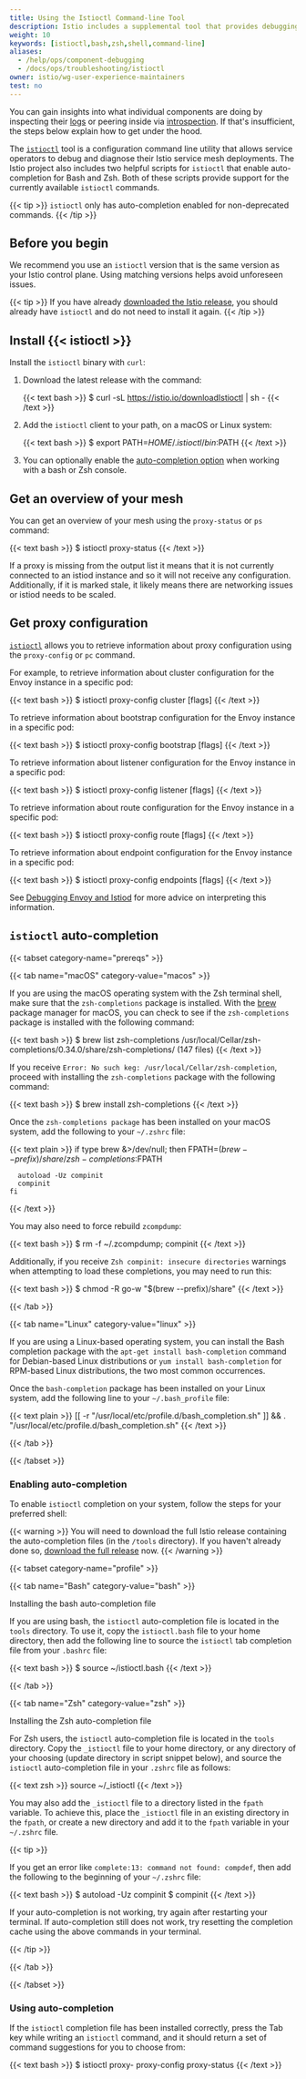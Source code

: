 ```yaml
---
title: Using the Istioctl Command-line Tool
description: Istio includes a supplemental tool that provides debugging and diagnosis for Istio service mesh deployments.
weight: 10
keywords: [istioctl,bash,zsh,shell,command-line]
aliases:
  - /help/ops/component-debugging
  - /docs/ops/troubleshooting/istioctl
owner: istio/wg-user-experience-maintainers
test: no
---
```


You can gain insights into what individual components are doing by inspecting their
[logs](/es/docs/ops/diagnostic-tools/component-logging/) or peering inside via
[introspection](/es/docs/ops/diagnostic-tools/controlz/). If that's insufficient,
the steps below explain how to get under the hood.

The [`istioctl`](/es/docs/reference/commands/istioctl) tool is a configuration command line utility
that allows service operators to debug and diagnose their Istio service mesh deployments.
The Istio project also includes two helpful scripts for `istioctl` that enable auto-completion
for Bash and Zsh. Both of these scripts provide support for the currently available `istioctl` commands.

{{< tip >}}
`istioctl` only has auto-completion enabled for non-deprecated commands.
{{< /tip >}}

## Before you begin

We recommend you use an `istioctl` version that is the same version as your Istio control plane.
Using matching versions helps avoid unforeseen issues.

{{< tip >}}
If you have already [downloaded the Istio release](/es/docs/setup/additional-setup/download-istio-release/), you should
already have `istioctl` and do not need to install it again.
{{< /tip >}}

## Install {{< istioctl >}}

Install the `istioctl` binary with `curl`:

1. Download the latest release with the command:

    {{< text bash >}}
    $ curl -sL https://istio.io/downloadIstioctl | sh -
    {{< /text >}}

1. Add the `istioctl` client to your path, on a macOS or Linux system:

    {{< text bash >}}
    $ export PATH=$HOME/.istioctl/bin:$PATH
    {{< /text >}}

1. You can optionally enable the [auto-completion option](#enabling-auto-completion) when working with a bash or Zsh console.

## Get an overview of your mesh

You can get an overview of your mesh using the `proxy-status` or `ps` command:

{{< text bash >}}
$ istioctl proxy-status
{{< /text >}}

If a proxy is missing from the output list it means that it is not currently connected to an istiod instance and so it
will not receive any configuration. Additionally, if it is marked stale, it likely means there are networking issues or
istiod needs to be scaled.

## Get proxy configuration

[`istioctl`](/es/docs/reference/commands/istioctl) allows you to retrieve information
about proxy configuration using the `proxy-config` or `pc` command.

For example, to retrieve information about cluster configuration for the Envoy instance in a specific pod:

{{< text bash >}}
$ istioctl proxy-config cluster <pod-name> [flags]
{{< /text >}}

To retrieve information about bootstrap configuration for the Envoy instance in a specific pod:

{{< text bash >}}
$ istioctl proxy-config bootstrap <pod-name> [flags]
{{< /text >}}

To retrieve information about listener configuration for the Envoy instance in a specific pod:

{{< text bash >}}
$ istioctl proxy-config listener <pod-name> [flags]
{{< /text >}}

To retrieve information about route configuration for the Envoy instance in a specific pod:

{{< text bash >}}
$ istioctl proxy-config route <pod-name> [flags]
{{< /text >}}

To retrieve information about endpoint configuration for the Envoy instance in a specific pod:

{{< text bash >}}
$ istioctl proxy-config endpoints <pod-name> [flags]
{{< /text >}}

See [Debugging Envoy and Istiod](/es/docs/ops/diagnostic-tools/proxy-cmd/) for more advice on interpreting this information.

## `istioctl` auto-completion

{{< tabset category-name="prereqs" >}}

{{< tab name="macOS" category-value="macos" >}}

If you are using the macOS operating system with the Zsh terminal shell, make sure that
the `zsh-completions` package is installed. With the [brew](https://brew.sh) package manager
for macOS, you can check to see if the `zsh-completions` package is installed with the following command:

{{< text bash >}}
$ brew list zsh-completions
/usr/local/Cellar/zsh-completions/0.34.0/share/zsh-completions/ (147 files)
{{< /text >}}

If you receive `Error: No such keg: /usr/local/Cellar/zsh-completion`,
proceed with installing the `zsh-completions` package with the following command:

{{< text bash >}}
$ brew install zsh-completions
{{< /text >}}

Once the `zsh-completions package` has been installed on your macOS system, add the following to your `~/.zshrc` file:

{{< text plain >}}
    if type brew &>/dev/null; then
      FPATH=$(brew --prefix)/share/zsh-completions:$FPATH

      autoload -Uz compinit
      compinit
    fi
{{< /text >}}

You may also need to force rebuild `zcompdump`:

{{< text bash >}}
$ rm -f ~/.zcompdump; compinit
{{< /text >}}

Additionally, if you receive `Zsh compinit: insecure directories` warnings
when attempting to load these completions, you may need to run this:

{{< text bash >}}
$ chmod -R go-w "$(brew --prefix)/share"
{{< /text >}}

{{< /tab >}}

{{< tab name="Linux" category-value="linux" >}}

If you are using a Linux-based operating system, you can install the Bash completion package
with the `apt-get install bash-completion` command for Debian-based Linux distributions or
`yum install bash-completion` for RPM-based Linux distributions, the two most common occurrences.

Once the `bash-completion` package has been installed on your Linux system,
add the following line to your `~/.bash_profile` file:

{{< text plain >}}
[[ -r "/usr/local/etc/profile.d/bash_completion.sh" ]] && . "/usr/local/etc/profile.d/bash_completion.sh"
{{< /text >}}

{{< /tab >}}

{{< /tabset >}}

### Enabling auto-completion

To enable `istioctl` completion on your system, follow the steps for your preferred shell:

{{< warning >}}
You will need to download the full Istio release containing the auto-completion files (in the `/tools` directory).
If you haven't already done so, [download the full release](/es/docs/setup/additional-setup/download-istio-release/) now.
{{< /warning >}}

{{< tabset category-name="profile" >}}

{{< tab name="Bash" category-value="bash" >}}

Installing the bash auto-completion file

If you are using bash, the `istioctl` auto-completion file is located in the `tools` directory.
To use it, copy the `istioctl.bash` file to your home directory, then add the following line to
source the `istioctl` tab completion file from your `.bashrc` file:

{{< text bash >}}
$ source ~/istioctl.bash
{{< /text >}}

{{< /tab >}}

{{< tab name="Zsh" category-value="zsh" >}}

Installing the Zsh auto-completion file

For Zsh users, the `istioctl` auto-completion file is located in the `tools` directory.
Copy the `_istioctl` file to your home directory, or any directory of your choosing
(update directory in script snippet below), and source the `istioctl` auto-completion file
in your `.zshrc` file as follows:

{{< text zsh >}}
source ~/_istioctl
{{< /text >}}

You may also add the `_istioctl` file to a directory listed in the `fpath` variable.
To achieve this, place the `_istioctl` file in an existing directory in the `fpath`,
or create a new directory and add it to the `fpath` variable in your `~/.zshrc` file.

{{< tip >}}

If you get an error like `complete:13: command not found: compdef`,
then add the following to the beginning of your `~/.zshrc` file:

{{< text bash >}}
$ autoload -Uz compinit
$ compinit
{{< /text >}}

If your auto-completion is not working, try again after restarting your terminal.
If auto-completion still does not work, try resetting the completion cache using
the above commands in your terminal.

{{< /tip >}}

{{< /tab >}}

{{< /tabset >}}

### Using auto-completion

If the `istioctl` completion file has been installed correctly, press the Tab key
while writing an `istioctl` command, and it should return a set of command suggestions
for you to choose from:

{{< text bash >}}
$ istioctl proxy-<TAB>
proxy-config proxy-status
{{< /text >}}
